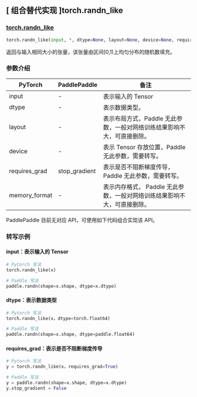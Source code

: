 ## [ 组合替代实现 ]torch.randn_like

### [torch.randn_like](https://pytorch.org/docs/stable/generated/torch.randn_like.html#torch.randn_like)
```python
torch.randn_like(input, *, dtype=None, layout=None, device=None, requires_grad=False, memory_format=torch.preserve_format)
```

返回与输入相同大小的张量，该张量由区间[0,1)上均匀分布的随机数填充。

### 参数介绍
| PyTorch       | PaddlePaddle | 备注                                                   |
| ------------- | ------------ | ------------------------------------------------------ |
| input         | -            | 表示输入的 Tensor                                   |
| dtype         | -            | 表示数据类型。               |
| layout        | -            | 表示布局方式，Paddle 无此参数，一般对网络训练结果影响不大，可直接删除。                   |
| device        | -            | 表示 Tensor 存放位置，Paddle 无此参数，需要转写。                   |
| requires_grad | stop_gradient            | 表示是否不阻断梯度传导，Paddle 无此参数，需要转写。 |
| memory_format | -            | 表示内存格式， Paddle 无此参数，一般对网络训练结果影响不大，可直接删除。               |

PaddlePaddle 目前无对应 API，可使用如下代码组合实现该 API。

### 转写示例
#### input：表示输入的 Tensor
```python
# Pytorch 写法
torch.randn_like(x)

# Paddle 写法
paddle.randn(shape=x.shape, dtype=x.dtype)
```

#### dtype：表示数据类型
```python
# Pytorch 写法
torch.randn_like(x，dtype=torch.float64)

# Paddle 写法
paddle.randn(shape=x.shape, dtype=paddle.float64)
```

#### requires_grad：表示是否不阻断梯度传导
```python
# Pytorch 写法
y = torch.randn_like(x，requires_grad=True)

# Paddle 写法
y = paddle.randn(shape=x.shape, dtype=x.dtype)
y.stop_gradient = False
```
